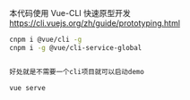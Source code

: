本代码使用 Vue-CLI 快速原型开发 https://cli.vuejs.org/zh/guide/prototyping.html

```bash
cnpm i @vue/cli -g
cnpm i -g @vue/cli-service-global


好处就是不需要一个cli项目就可以启动demo

vue serve
```

